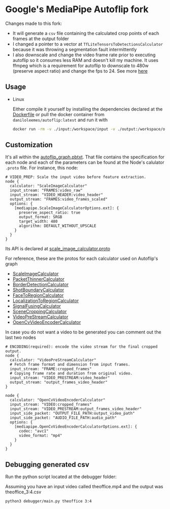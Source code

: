 # Google's MediaPipe Autoflip fork

Changes made to this fork:
- It will generate a `csv` file containing the calculated crop points of each frames at the output folder
- I changed a pointer to a vector at `TfLiteTensorsToDetectionsCalculator` because it was throwing a segmentation fault intermittently
- I also downscale and change the video frame rate prior to executing autoflip so it consumes less RAM and doesn't kill my machine. It uses ffmpeg which is a requirement for autoflip to downscale to 480w (preserve aspect ratio) and change the fps to 24. See more [here](/entrypoint.sh)

## Usage

- Linux

  Either compile it yourself by installing the dependencies declared at the [Dockerfile](/src/Dockerfile) or pull the docker container from `daniloleemes/autoflip:latest` and run it with

    ```bash
    docker run -rm -v ./input:/workspace/input -v ./output:/workspace/output daniloleemes/autoflip ./entrypoint.sh input_video.mp4 3:4
    ```

## Customization

It's all within the [autoflip_graph.pbtxt](/input/autoflip_graph.pbtxt). That file contains the specification for each node and each of the parameters can be found at the Node's calulator `.proto` file. For instance, this node:

```
# VIDEO_PREP: Scale the input video before feature extraction.
node {
  calculator: "ScaleImageCalculator"
  input_stream: "FRAMES:video_raw"
  input_stream: "VIDEO_HEADER:video_header"
  output_stream: "FRAMES:video_frames_scaled"
  options: {
    [mediapipe.ScaleImageCalculatorOptions.ext]: {
      preserve_aspect_ratio: true
      output_format: SRGB
      target_width: 480
      algorithm: DEFAULT_WITHOUT_UPSCALE
    }
  }
}
```

Its API is declared at [scale_image_calculator.proto](/src/mediapipe/calculators/image/scale_image_calculator.proto)

For reference, these are the protos for each calculator used on Autoflip's graph

- [ScaleImageCalculator](/src/mediapipe/calculators/image/scale_image_calculator.proto)
- [PacketThinnerCalculator](/src/mediapipe/calculators/core/packet_thinner_calculator.proto)
- [BorderDetectionCalculator](/src/mediapipe/examples/desktop/autoflip/calculators/border_detection_calculator.proto)
- [ShotBoundaryCalculator](/src/mediapipe/examples/desktop/autoflip/calculators/shot_boundary_calculator.proto)
- [FaceToRegionCalculator](/src/mediapipe/examples/desktop/autoflip/calculators/face_to_region_calculator.proto)
- [LocalizationToRegionCalculator](/src/mediapipe/examples/desktop//autoflip/calculators/localization_to_region_calculator.proto)
- [SignalFusingCalculator](/src/mediapipe/examples/desktop/autoflip/calculators/signal_fusing_calculator.proto)
- [SceneCroppingCalculator](/src/mediapipe/examples/desktop/autoflip/calculators/scene_cropping_calculator.proto)
- [VideoPreStreamCalculator](/src/mediapipe/calculators/video/video_pre_stream_calculator.proto)
- [OpenCvVideoEncoderCalculator](/src/mediapipe/calculators/video/opencv_video_encoder_calculator.proto.proto)

In case you do not want a video to be generated you can comment out the last two nodes
```
# ENCODING(required): encode the video stream for the final cropped output.
node {
  calculator: "VideoPreStreamCalculator"
  # Fetch frame format and dimension from input frames.
  input_stream: "FRAME:cropped_frames"
  # Copying frame rate and duration from original video.
  input_stream: "VIDEO_PRESTREAM:video_header"
  output_stream: "output_frames_video_header"
}

node {
  calculator: "OpenCvVideoEncoderCalculator"
  input_stream: "VIDEO:cropped_frames"
  input_stream: "VIDEO_PRESTREAM:output_frames_video_header"
  input_side_packet: "OUTPUT_FILE_PATH:output_video_path"
  input_side_packet: "AUDIO_FILE_PATH:audio_path"
  options: {
    [mediapipe.OpenCvVideoEncoderCalculatorOptions.ext]: {
      codec: "avc1"
      video_format: "mp4"
    }
  }
}
```

## Debugging generated csv

Run the python script located at the debugger folder:

Assuming you have an input video called theoffice.mp4 and the output was theoffice_3:4.csv

```
python3 debugger/main.py theoffice 3:4
```